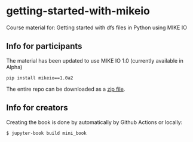 # getting-started-with-mikeio
Course material for: Getting started with dfs files in Python using MIKE IO

## Info for participants

The material has been updated to use MIKE IO 1.0 (currently available in Alpha)
```
pip install mikeio==1.0a2
```

The entire repo can be downloaded as a [zip file](https://github.com/DHI/getting-started-with-mikeio/archive/refs/heads/main.zip).

## Info for creators

Creating the book is done by automatically by Github Actions or locally:
```
$ jupyter-book build mini_book
```
